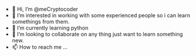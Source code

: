 - 👋 Hi, I’m @meCryptocoder
- 👀 I’m interested in working with some experienced people so i can learn somethings from them.
- 🌱 I’m currently learning python 
- 💞️ I’m looking to collaborate on any thing just want to learn something new.
- 📫 How to reach me ...

<!---
meCryptocoder/meCryptocoder is a ✨ special ✨ repository because its `README.md` (this file) appears on your GitHub profile.
You can click the Preview link to take a look at your changes.
--->
